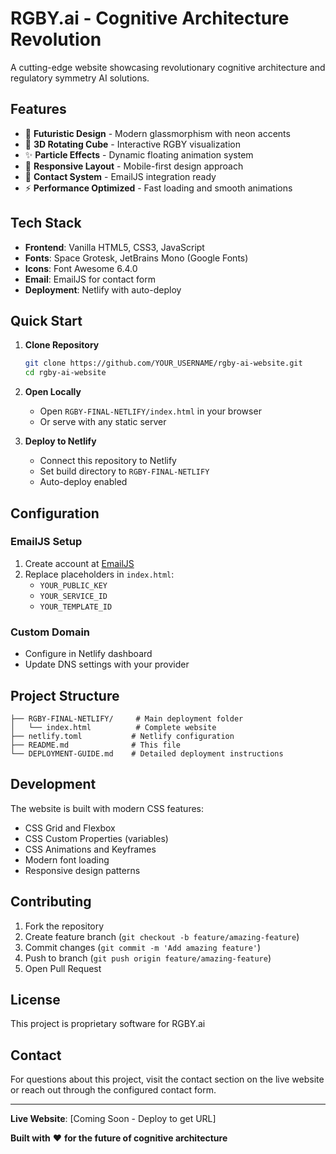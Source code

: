 # RGBY.ai - Cognitive Architecture Revolution

A cutting-edge website showcasing revolutionary cognitive architecture and regulatory symmetry AI solutions.

## Features

- 🚀 **Futuristic Design** - Modern glassmorphism with neon accents
- 🎯 **3D Rotating Cube** - Interactive RGBY visualization 
- ✨ **Particle Effects** - Dynamic floating animation system
- 📱 **Responsive Layout** - Mobile-first design approach
- 💬 **Contact System** - EmailJS integration ready
- ⚡ **Performance Optimized** - Fast loading and smooth animations

## Tech Stack

- **Frontend**: Vanilla HTML5, CSS3, JavaScript
- **Fonts**: Space Grotesk, JetBrains Mono (Google Fonts)
- **Icons**: Font Awesome 6.4.0
- **Email**: EmailJS for contact form
- **Deployment**: Netlify with auto-deploy

## Quick Start

1. **Clone Repository**
   ```bash
   git clone https://github.com/YOUR_USERNAME/rgby-ai-website.git
   cd rgby-ai-website
   ```

2. **Open Locally**
   - Open `RGBY-FINAL-NETLIFY/index.html` in your browser
   - Or serve with any static server

3. **Deploy to Netlify**
   - Connect this repository to Netlify
   - Set build directory to `RGBY-FINAL-NETLIFY`
   - Auto-deploy enabled

## Configuration

### EmailJS Setup
1. Create account at [EmailJS](https://emailjs.com)
2. Replace placeholders in `index.html`:
   - `YOUR_PUBLIC_KEY`
   - `YOUR_SERVICE_ID` 
   - `YOUR_TEMPLATE_ID`

### Custom Domain
- Configure in Netlify dashboard
- Update DNS settings with your provider

## Project Structure

```
├── RGBY-FINAL-NETLIFY/     # Main deployment folder
│   └── index.html          # Complete website
├── netlify.toml           # Netlify configuration
├── README.md              # This file
└── DEPLOYMENT-GUIDE.md    # Detailed deployment instructions
```

## Development

The website is built with modern CSS features:
- CSS Grid and Flexbox
- CSS Custom Properties (variables)
- CSS Animations and Keyframes
- Modern font loading
- Responsive design patterns

## Contributing

1. Fork the repository
2. Create feature branch (`git checkout -b feature/amazing-feature`)
3. Commit changes (`git commit -m 'Add amazing feature'`)
4. Push to branch (`git push origin feature/amazing-feature`)
5. Open Pull Request

## License

This project is proprietary software for RGBY.ai

## Contact

For questions about this project, visit the contact section on the live website or reach out through the configured contact form.

---

**Live Website**: [Coming Soon - Deploy to get URL]

**Built with** ❤️ **for the future of cognitive architecture**